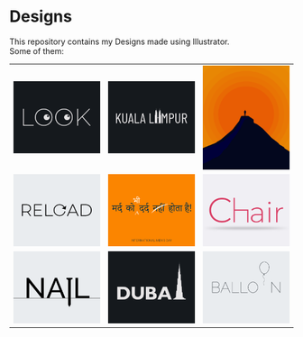 # Designs
This repository contains my Designs made using Illustrator.<br>
Some of them:<br>
<table>
<tr><td><img src="./2021-01/png/16.01.2021.png"></td><td><img src="./2020-12/png/29.12.2020.png"></td><td><img src="./2020-11/png/15.11.2020.png"></td></tr>
<tr><td><img src="./2020-11/png/25.11.2020.png"></td><td><img src="./2020-11/png/19.11.2020.png"></td><td><img src="./2020-11/png/17.11.2020.png"></td></tr>
<tr><td><img src="./2020-11/png/24.11.2020.png"></td><td><img src="./2020-12/png/14.12.2020.png"></td><td><img src="./2020-11/png/22.11.2020.png"></td></tr>
</table>
